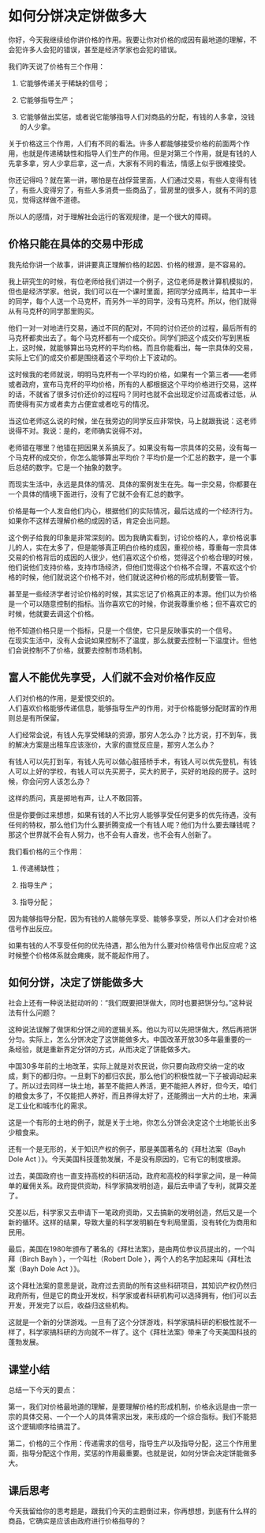 # 如何分饼决定饼做多大
你好，今天我继续给你讲价格的作用。我要让你对价格的成因有最地道的理解，不会犯许多人会犯的错误，甚至是经济学家也会犯的错误。

我们昨天说了价格有三个作用：

1. 它能够传递关于稀缺的信号；

2. 它能够指导生产；

3. 它能够做出奖惩，或者说它能够指导人们对商品的分配，有钱的人多拿，没钱的人少拿。

关于价格这三个作用，人们有不同的看法。许多人都能够接受价格的前面两个作用，也就是传递稀缺性和指导人们生产的作用。但是对第三个作用，就是有钱的人先拿多拿，穷人少拿后拿，这一点，大家有不同的看法，情感上似乎很难接受。

你还记得吗？就在第一讲，哪怕是在战俘营里面，人们通过交易，有些人变得有钱了，有些人变得穷了，有些人多消费一些商品了，营房里的很多人，就有不同的意见，觉得这样做不道德。

所以人的感情，对于理解社会运行的客观规律，是一个很大的障碍。
## 价格只能在具体的交易中形成
我先给你讲一个故事，讲讲要真正理解价格的起因、价格的根源，是不容易的。

我上研究生的时候，有位老师给我们讲过一个例子，这位老师是教计算机模拟的，但也是经济学家。他说，我们可以在一个课时里面，把同学分成两半，给其中一半的同学，每个人送一个马克杯，而另外一半的同学，没有马克杯。所以，他们就得从有马克杯的同学那里购买。

他们一对一对地进行交易，通过不同的配对，不同的讨价还价的过程，最后所有的马克杯都卖出去了。每个马克杯都有一个成交价。同学们把这个成交价写到黑板上，这时候，就能够算出马克杯的平均价格。而且你能看出，每一宗具体的交易，实际上它们的成交价都是围绕着这个平均价上下波动的。

这时候我的老师就说，明明马克杯有一个平均的价格，如果有一个第三者——老师或者政府，宣布马克杯的平均价格，所有的人都根据这个平均价格进行交易，这样的话，不就省了很多讨价还价的过程吗？同时也就不会出现定价过高或者过低，从而使得有买方或者卖方占便宜或者吃亏的情况。

当这位老师这么说的时候，坐在我旁边的同学反应非常快，马上就跟我说：这老师说得不对。我说：是的，老师确实说得不对。

老师错在哪里？他错在把因果关系搞反了。如果没有每一宗具体的交易，没有每一个马克杯的成交价，你怎么能够算出平均价？平均价是一个汇总的数字，是一个事后总结的数字。它是一个抽象的数字。

而现实生活中，永远是具体的情况、具体的案例发生在先。每一宗交易，你都要在一个具体的情境下面进行，没有了它就不会有汇总的数字。

价格是每一个人发自他们内心，根据他们的实际情况，最后达成的一个经济行为。如果你不这样去理解价格的成因的话，肯定会出问题。

这个例子给我的印象是非常深刻的。因为我确实看到，讨论价格的人，拿价格说事儿的人，实在太多了，但是能够真正明白价格的成因，重视价格，尊重每一宗具体交易的价格背后的成因的人很少，他们喜欢这个价格，觉得这个价格合理的时候，他们说他们支持价格，支持市场经济，但他们觉得这个价格不合理，不喜欢这个价格的时候，他们就说这个价格不对，他们就说这种价格的形成机制要管一管。

甚至是一些经济学者讨论价格的时候，其实忘记了价格真正的本源。他们以为价格是一个可以随意控制的指标。当你喜欢它的时候，你说我尊重价格；但不喜欢它的时候，他就要去调这个价格。

他不知道价格只是一个指标，只是一个信使，它只是反映事实的一个信号。<br>在现实生活中，没有人会说如果控制不了温度，那么就要去控制一下温度计。但他们会说控制不了价格，就要去控制市场机制。
## 富人不能优先享受，人们就不会对价格作反应
人们对价格的作用，是爱恨交织的。<br>人们喜欢价格能够传递信息，能够指导生产的作用，对于价格能够分配财富的作用则总是有所保留。

人们经常会说，有钱人先享受稀缺的资源，那穷人怎么办？比方说，打不到车，我的解决方案是出租车应该涨价，大家的直觉反应是，那穷人怎么办？

有钱人可以先打到车，有钱人先可以做心脏搭桥手术，有钱人可以优先登机，有钱人可以上好的学校，有钱人可以先买房子，买大的房子，买好的地段的房子。这时候，你会问穷人该怎么办？

这样的质问，真是掷地有声，让人不敢回答。

但是你要倒过来想想，如果有钱的人不比穷人能够享受任何更多的优先待遇，没有任何的特权，那么他们为什么要折腾变成一个有钱人呢？他们为什么要去赚钱呢？那这个世界就不会有人努力，也不会有人奋发，也不会有人创新了。

我们看价格的三个作用：

1. 传递稀缺性；

2. 指导生产；

3. 指导分配；

因为能够指导分配，因为有钱的人能够先享受、能够多享受，所以人们才会对价格信号作出反应。

如果有钱的人不享受任何的优先待遇，那么他为什么要对价格信号作出反应呢？这时候整个价格体系就会瘫痪，就不能起作用了。
## 如何分饼，决定了饼能做多大
社会上还有一种说法挺动听的：“我们既要把饼做大，同时也要把饼分匀。”这种说法有什么问题？

这种说法误解了做饼和分饼之间的逻辑关系。他以为可以先把饼做大，然后再把饼分匀。实际上，怎么分饼决定了这饼能做多大。中国改革开放30多年最重要的一条经验，就是重新界定分饼的方式，从而决定了饼能做多大。

中国30多年前的土地改革，实际上就是对农民说，你只要向政府交纳一定的收成，剩下的都归你。一旦剩下的都归农民，那么他们的积极性就一下子被调动起来了。所以过去同样一块土地，甚至不能把人养活，更不能把人养好，但今天，咱们的粮食太多了，不仅能把人养好，而且养得太好了，还能腾出一大片的土地，来满足工业化和城市化的需求。

这是一个有形的土地的例子，就是关于土地，你怎么分饼会决定这个土地能长出多少粮食来。

还有一个是无形的，关于知识产权的例子，那是美国著名的《拜杜法案（Bayh Dole Act ）》。今天美国科技蓬勃发展，不是没有原因的，它有它的制度根源。

过去，美国政府也一直支持高校的科研活动，政府和高校的科学家之间，是一种简单的雇佣关系。政府提供资助，科学家搞发明创造，最后去申请了专利，就算交差了。

交差以后，科学家又去申请下一笔政府资助，又去搞新的发明创造，然后又是一个新的循环。这样的结果，导致大量的科学发明躺在专利局里面，没有转化为商用和民用。

最后，美国在1980年颁布了著名的《拜杜法案》，是由两位参议员提出的，一个叫拜（Birch Bayh ），一个叫杜（Robert Dole ），两个人的名字加起来叫《拜杜法案（Bayh Dole Act ）》。

这个拜杜法案的意思是说，政府过去资助的所有这些科研项目，其知识产权仍然归政府所有，但是它的商业开发权，科学家或者科研机构可以选择拥有，他们可以去开发，开发完了以后，收益归这些机构。

这就是一个新的分饼游戏。一旦有了这个分饼游戏，科学家搞科研的积极性就不一样了，科学家搞科研的方向就不一样了。这个《拜杜法案》带来了今天美国科技的蓬勃发展。
## 课堂小结
总结一下今天的要点：

第一，我们对价格最地道的理解，是要理解价格的形成机制，价格永远是由一宗一宗的具体交易、一个一个人的具体需求出发，来形成的一个综合指标。我们不能把这个逻辑顺序给搞混了。

第二，价格的三个作用：传递需求的信号，指导生产以及指导分配，这三个作用里面，指导分配这个作用，奖惩的作用最重要。也就是说，如何分饼会决定饼能做多大。
## 课后思考
今天我留给你的思考题是，跟我们今天的主题倒过来，你再想想，到底有什么样的商品，它确实是应该由政府进行价格指导的？